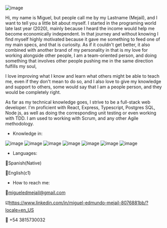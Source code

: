 ![image](https://gist.githubusercontent.com/zeysert/bc8c0a4090c377a755dcc77bbeac66e4/raw/43f9b12677934c5d99499f6d9d574d30c86f979c/coding.gif)

Hi, my name is Miguel, but people call me by my Lastname (Mejail), and I want to tell you a little bit about myself. I started in the programing world late last year (2020), mainly because I heard the income would help me become economically independent. In that journey and without knowing I find myself highly motivated because it gave me something to feed one of my main specs, and that is curiosity. As if it couldn't get better, it also combined with another brand of my personality in that is my love for working alongside other people, I am a team-oriented person, and doing something that involves other people pushing me in the same direction fulfills my soul,


I love improving what I know and learn what others might be able to teach me, even if they don't mean to do so, and I also love to give my knowledge and support to others, some would say that I am a people person, and they would be completely right.


As far as my technical knowledge goes, I strive to be a full-stack web developer. I'm proficient with React, Express, Typescript, Postgres SQL, Node js, as well as doing the corresponding unit testing or even working with TDD. I am used to working with Scrum, and any other Agile methodology.


- Knowledge in:

![image](https://user-images.githubusercontent.com/75386133/118582414-e7450f80-b758-11eb-9b08-5509f392ca82.png)
![image](https://user-images.githubusercontent.com/75386133/118582992-ecef2500-b759-11eb-8335-f05ad2e84bd0.png)
![image](https://user-images.githubusercontent.com/75386133/118583020-f6788d00-b759-11eb-9abe-6da84119892e.png)
![image](https://user-images.githubusercontent.com/75386133/118583034-fb3d4100-b759-11eb-95d5-1893b807eb96.png)
![image](https://user-images.githubusercontent.com/75386133/118583047-009a8b80-b75a-11eb-84b0-7c87acfd8eb2.png)
![image](https://user-images.githubusercontent.com/75386133/118583062-07c19980-b75a-11eb-94e7-29972a814723.png)
![image](https://user-images.githubusercontent.com/75386133/118583077-0f813e00-b75a-11eb-829e-f890a7937198.png)

- Languages:

:small_orange_diamond:Spanish(Native)

:small_orange_diamond:English(c1)




- How to reach me:

:email:migueledmejail@gmail.com

:ballot_box_with_check:https://www.linkedin.com/in/miguel-edmundo-mejail-8076881bb/?locale=en_US

:iphone: +54 3815730032

